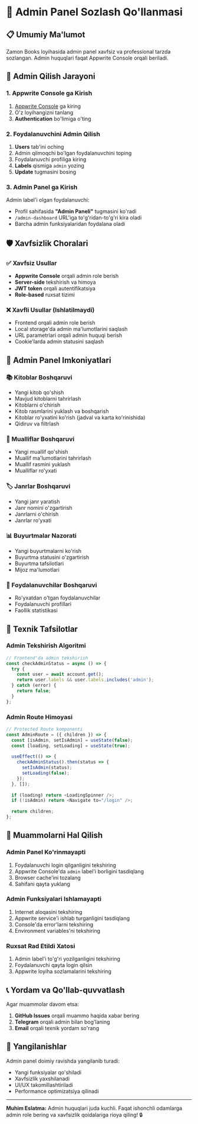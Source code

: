 # 🔐 Admin Panel Sozlash Qo'llanmasi

## 📋 Umumiy Ma'lumot

Zamon Books loyihasida admin panel xavfsiz va professional tarzda sozlangan. Admin huquqlari faqat Appwrite Console orqali beriladi.

## 🚀 Admin Qilish Jarayoni

### 1. Appwrite Console ga Kirish
1. [Appwrite Console](https://cloud.appwrite.io) ga kiring
2. O'z loyihangizni tanlang
3. **Authentication** bo'limiga o'ting

### 2. Foydalanuvchini Admin Qilish
1. **Users** tab'ini oching
2. Admin qilmoqchi bo'lgan foydalanuvchini toping
3. Foydalanuvchi profiliga kiring
4. **Labels** qismiga `admin` yozing
5. **Update** tugmasini bosing

### 3. Admin Panel ga Kirish
Admin label'i olgan foydalanuvchi:
- Profil sahifasida **"Admin Paneli"** tugmasini ko'radi
- `/admin-dashboard` URL'iga to'g'ridan-to'g'ri kira oladi
- Barcha admin funksiyalaridan foydalana oladi

## 🛡️ Xavfsizlik Choralari

### ✅ Xavfsiz Usullar
- **Appwrite Console** orqali admin role berish
- **Server-side** tekshirish va himoya
- **JWT token** orqali autentifikatsiya
- **Role-based** ruxsat tizimi

### ❌ Xavfli Usullar (Ishlatilmaydi)
- Frontend orqali admin role berish
- Local storage'da admin ma'lumotlarini saqlash
- URL parametrlari orqali admin huquqi berish
- Cookie'larda admin statusini saqlash

## 🎯 Admin Panel Imkoniyatlari

### 📚 Kitoblar Boshqaruvi
- Yangi kitob qo'shish
- Mavjud kitoblarni tahrirlash
- Kitoblarni o'chirish
- Kitob rasmlarini yuklash va boshqarish
- Kitoblar ro'yxatini ko'rish (jadval va karta ko'rinishida)
- Qidiruv va filtrlash

### 👥 Mualliflar Boshqaruvi
- Yangi muallif qo'shish
- Muallif ma'lumotlarini tahrirlash
- Muallif rasmini yuklash
- Mualliflar ro'yxati

### 🏷️ Janrlar Boshqaruvi
- Yangi janr yaratish
- Janr nomini o'zgartirish
- Janrlarni o'chirish
- Janrlar ro'yxati

### 📊 Buyurtmalar Nazorati
- Yangi buyurtmalarni ko'rish
- Buyurtma statusini o'zgartirish
- Buyurtma tafsilotlari
- Mijoz ma'lumotlari

### 👤 Foydalanuvchilar Boshqaruvi
- Ro'yxatdan o'tgan foydalanuvchilar
- Foydalanuvchi profillari
- Faollik statistikasi

## 🔧 Texnik Tafsilotlar

### Admin Tekshirish Algoritmi
```javascript
// Frontend'da admin tekshirish
const checkAdminStatus = async () => {
  try {
    const user = await account.get();
    return user.labels && user.labels.includes('admin');
  } catch (error) {
    return false;
  }
};
```

### Admin Route Himoyasi
```javascript
// Protected Route komponenti
const AdminRoute = ({ children }) => {
  const [isAdmin, setIsAdmin] = useState(false);
  const [loading, setLoading] = useState(true);
  
  useEffect(() => {
    checkAdminStatus().then(status => {
      setIsAdmin(status);
      setLoading(false);
    });
  }, []);
  
  if (loading) return <LoadingSpinner />;
  if (!isAdmin) return <Navigate to="/login" />;
  
  return children;
};
```

## 🚨 Muammolarni Hal Qilish

### Admin Panel Ko'rinmayapti
1. Foydalanuvchi login qilganligini tekshiring
2. Appwrite Console'da `admin` label'i borligini tasdiqlang
3. Browser cache'ini tozalang
4. Sahifani qayta yuklang

### Admin Funksiyalari Ishlamayapti
1. Internet aloqasini tekshiring
2. Appwrite service'i ishlab turganligini tasdiqlang
3. Console'da error'larni tekshiring
4. Environment variables'ni tekshiring

### Ruxsat Rad Etildi Xatosi
1. Admin label'i to'g'ri yozilganligini tekshiring
2. Foydalanuvchi qayta login qilsin
3. Appwrite loyiha sozlamalarini tekshiring

## 📞 Yordam va Qo'llab-quvvatlash

Agar muammolar davom etsa:
1. **GitHub Issues** orqali muammo haqida xabar bering
2. **Telegram** orqali admin bilan bog'laning
3. **Email** orqali texnik yordam so'rang

## 🔄 Yangilanishlar

Admin panel doimiy ravishda yangilanib turadi:
- Yangi funksiyalar qo'shiladi
- Xavfsizlik yaxshilanadi
- UI/UX takomillashtiriladi
- Performance optimizatsiya qilinadi

---

**Muhim Eslatma:** Admin huquqlari juda kuchli. Faqat ishonchli odamlarga admin role bering va xavfsizlik qoidalariga rioya qiling! 🔒